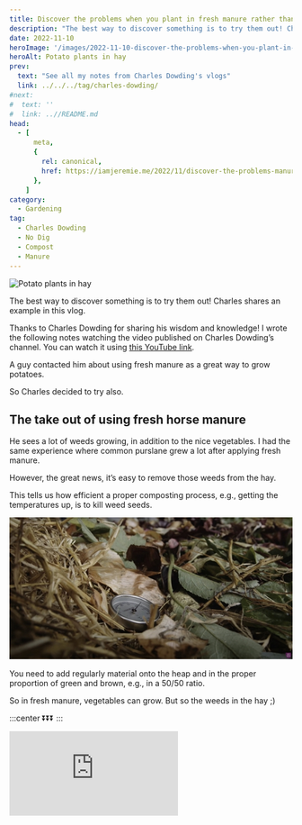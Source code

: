 ```yaml
---
title: Discover the problems when you plant in fresh manure rather than compost, by Charles Dowding
description: "The best way to discover something is to try them out! Charles shares an example in this vlog."
date: 2022-11-10
heroImage: '/images/2022-11-10-discover-the-problems-when-you-plant-in-fresh-manure-rather-than-compost-charles-dowding.jpg'
heroAlt: Potato plants in hay
prev:
  text: "See all my notes from Charles Dowding's vlogs"
  link: ../../../tag/charles-dowding/
#next:
#  text: ''
#  link: ..//README.md
head:
  - [
      meta,
      {
        rel: canonical,
        href: https://iamjeremie.me/2022/11/discover-the-problems-manure-vs-compost-charles-dowding,
      },
    ]
category:
  - Gardening
tag:
  - Charles Dowding
  - No Dig
  - Compost
  - Manure
---
```


![Potato plants in hay](/images/2022-11-10-discover-the-problems-when-you-plant-in-fresh-manure-rather-than-compost-charles-dowding.jpg 'Potato plants grow well in hay. But what can you find in it? Credits: image taken from Charles Dowding’s vlog')

The best way to discover something is to try them out! Charles shares an example in this vlog.

Thanks to Charles Dowding for sharing his wisdom and knowledge!
I wrote the following notes watching the video published on Charles Dowding’s channel.
You can watch it using [this YouTube link](https://www.youtube.com/watch?v=veHKCN73tUc).

A guy contacted him about using fresh manure as a great way to grow potatoes.

So Charles decided to try also.

## The take out of using fresh horse manure

He sees a lot of weeds growing, in addition to the nice vegetables.
I had the same experience where common purslane grew a lot after applying fresh manure.

However, the great news, it’s easy to remove those weeds from the hay.

This tells us how efficient a proper composting process, e.g., getting the temperatures up, is to kill weed seeds.

![A compost thermometer at more than 60 °C](./images/compost-thermometer-at-more-than-60c.jpg 'Heat represents the key to make good compost weed seeds free compost. Credits: image taken from Charles Dowding’s vlog')

You need to add regularly material onto the heap and in the proper proportion of green and brown, e.g., in a 50/50 ratio.

So in fresh manure, vegetables can grow. But so the weeds in the hay ;)

:::center
⏬⏬⏬
:::

<!-- markdownlint-disable MD033 -->
<p class="newsletter-wrapper"><iframe class="newsletter-embed" src="https://iamjeremie.substack.com/embed" frameborder="0" scrolling="no"></iframe></p>
